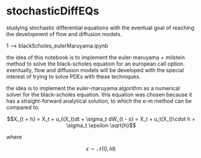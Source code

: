 # stochasticDiffEQs
studying stochastic differential equations with the eventual goal of reaching the development of flow and diffusion models.



1 --> blackScholes_eulerMaruyama.ipynb

the idea of this notebook is to implement the euler-maruyama + milstein method to solve the black-scholes equation for an european call option. eventually, flow and diffusion models will be developed with the special interest of trying to solve PDEs with these techniques. 

the idea is to implement the euler-maruyama algorithm as a numerical solver for the black-scholes equation. this equation was chosen because it has a straight-forward analytical solution, to which the e-m method can be compared to.

```math
X_{t + h} = X_t + u_t(X_t)dt + \sigma_t dW_{t - s} = X_t + u_t(X_t)\cdot h + \sigma_t \epsilon \sqrt{h}
```
where

```math
\epsilon \sim \mathcal{N}(0, Id)
```